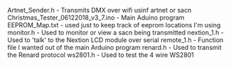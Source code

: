 Artnet_Sender.h  -  Transmits DMX over wifi usinf artnet or sacn
Christmas_Tester_06122018_v3_7.ino - Main Aduino program
EEPROM_Map.txt - used just to keep track of eeprom locations I'm using
monitor.h - Used to monitor or view a sacn being transmitted
nextion_1.h - Used to 'talk' to the Nextion LCD module over serial
remote_1.h - Function file I wanted out of the main Arduino program
renard.h - Used to transmit the Renard protocol
ws2801.h - Used to test the 4 wire WS2801 
